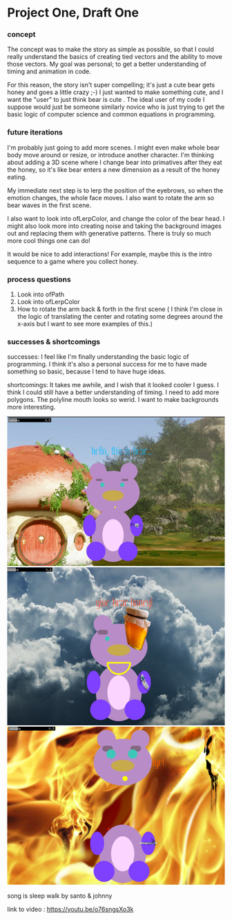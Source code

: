 # Project One, Draft One

### concept

The concept was to make the story as simple as possible, so that I could really understand the basics of creating tied vectors and the ability to move those vectors. My goal was personal; to get a better understanding of timing and animation in code. 

For this reason, the story isn't super compelling; it's just a cute bear gets honey and goes a little crazy ;-) I just wanted to make something cute, and I want the "user" to just think bear is cute . The ideal user of my code I suppose would just be someone similarly novice who is just trying to get the basic logic of computer science and common equations in programming. 

### future iterations

I'm probably just going to add more scenes.  I might even make whole bear body move around or resize, or introduce another character.  I'm thinking about adding a 3D scene where I change bear into primatives after they eat the honey, so it's like bear enters a new dimension as a result of the honey eating.  

My immediate next step is to lerp the position of the eyebrows, so when the emotion changes, the whole face moves. I also want to rotate the arm so bear waves in the first scene. 

I also want to look into ofLerpColor, and change the color of the bear head. I might also look more into creating noise and taking the background images out and replacing them with generative patterns. There is truly so much more cool things one can do!

It would be nice to add interactions! For example, maybe this is the intro sequence to a game where you collect honey.

### process questions

1. Look into ofPath
2. Look into ofLerpColor
3. How to rotate the arm back & forth in the first scene ( I think I'm close in the logic of translating the center and rotating some degrees around the x-axis but I want to see more examples of this.)

### successes & shortcomings

successes: I feel like I'm finally understanding the basic logic of programming. I think it's also a personal success for me to have made something so basic, because I tend to have huge ideas. 

shortcomings: It takes me awhile, and I wish that it looked cooler I guess. I think I could still have a better understanding of timing. I need to add more polygons. The polyline mouth looks so werid. I want to make backgrounds more interesting. 

![1](screenshots/1.png)
![2](screenshots/2.png)
![3](screenshots/3.png)

song is sleep walk by santo & johnny

link to video : https://youtu.be/o76sngsXo3k










